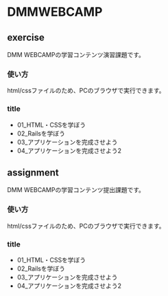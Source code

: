 # DMMWEBCAMP
## exercise
DMM WEBCAMPの学習コンテンツ演習課題です。
### 使い方
html/cssファイルのため、PCのブラウザで実行できます。
### title
* 01_HTML・CSSを学ぼう
* 02_Railsを学ぼう
* 03_アプリケーションを完成させよう
* 04_アプリケーションを完成させよう2

## assignment
DMM WEBCAMPの学習コンテンツ提出課題です。
### 使い方
html/cssファイルのため、PCのブラウザで実行できます。
### title
* 01_HTML・CSSを学ぼう
* 02_Railsを学ぼう
* 03_アプリケーションを完成させよう
* 04_アプリケーションを完成させよう2
